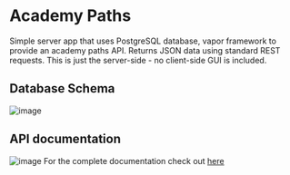 # Academy Paths
Simple server app that uses PostgreSQL database, vapor framework to provide an academy paths API. Returns JSON data using standard REST requests.
This is just the server-side - no client-side GUI is included.

## Database Schema
![image](https://github.com/i5awlah/AcademyPathsResources/blob/main/Database%20ER%20diagram.png)

## API documentation
![image](https://github.com/i5awlah/AcademyPathsResources/blob/main/API%20doc.png)
For the complete documentation check out [here](https://app.swaggerhub.com/templates-docs/KHAWLAHALRASHED/Academy/1.0.0#/)
